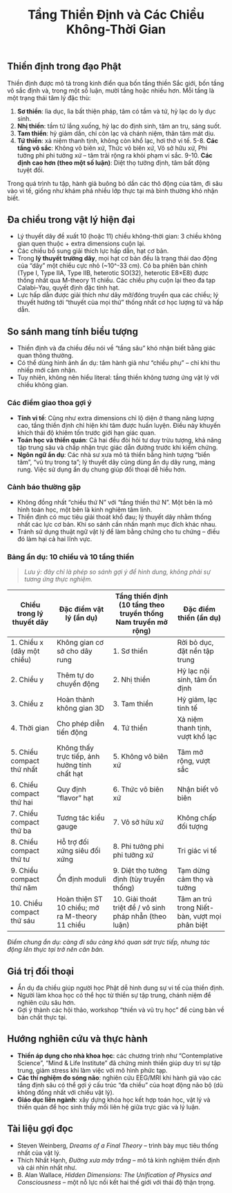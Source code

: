 ﻿---
title: Tầng Thiền Định và Các Chiều Không-Thời Gian
---

## Thiền định trong đạo Phật

Thiền định được mô tả trong kinh điển qua bốn tầng thiền Sắc giới, bốn tầng vô sắc định và, trong một số luận, mười tầng hoặc nhiều hơn. Mỗi tầng là một trạng thái tâm lý đặc thù:

1. **Sơ thiền**: lìa dục, lìa bất thiện pháp, tâm có tầm và tứ, hỷ lạc do ly dục sinh.
2. **Nhị thiền**: tầm tứ lắng xuống, hỷ lạc do định sinh, tâm an trụ, sáng suốt.
3. **Tam thiền**: hỷ giảm dần, chỉ còn lạc và chánh niệm, thân tâm mát dịu.
4. **Tứ thiền**: xả niệm thanh tịnh, không còn khổ lạc, hơi thở vi tế.
5-8. **Các tầng vô sắc**: Không vô biên xứ, Thức vô biên xứ, Vô sở hữu xứ, Phi tưởng phi phi tưởng xứ – tâm trải rộng ra khỏi phạm vi sắc.
9-10. **Các định cao hơn (theo một số luận)**: Diệt thọ tưởng định, tâm bất động tuyệt đối.

Trong quá trình tu tập, hành giả buông bỏ dần các thô động của tâm, đi sâu vào vi tế, giống như khám phá nhiều lớp thực tại mà bình thường khó nhận biết.

## Đa chiều trong vật lý hiện đại

- Lý thuyết dây đề xuất 10 (hoặc 11) chiều không-thời gian: 3 chiều không gian quen thuộc + extra dimensions cuộn lại.
- Các chiều bổ sung giải thích lực hấp dẫn, hạt cơ bản.
- Trong **lý thuyết trường dây**, mọi hạt cơ bản đều là trạng thái dao động của “dây” một chiều cực nhỏ (~10^-33 cm). Có ba phiên bản chính (Type I, Type IIA, Type IIB, heterotic SO(32), heterotic E8×E8) được thống nhất qua M-theory 11 chiều. Các chiều phụ cuộn lại theo đa tạp Calabi–Yau, quyết định đặc tính hạt.
- Lực hấp dẫn được giải thích như dây mở/đóng truyền qua các chiều; lý thuyết hướng tới “thuyết của mọi thứ” thống nhất cơ học lượng tử và hấp dẫn.

## So sánh mang tính biểu tượng

- Thiền định và đa chiều đều nói về “tầng sâu” khó nhận biết bằng giác quan thông thường.
- Có thể dùng hình ảnh ẩn dụ: tâm hành giả như “chiều phụ” – chỉ khi thu nhiếp mới cảm nhận.
- Tuy nhiên, không nên hiểu literal: tầng thiền không tương ứng vật lý với chiều không gian.

### Các điểm giao thoa gợi ý

- **Tính vi tế**: Cũng như extra dimensions chỉ lộ diện ở thang năng lượng cao, tầng thiền định chỉ hiện khi tâm được huấn luyện. Điều này khuyến khích thái độ khiêm tốn trước giới hạn giác quan.
- **Toán học và thiền quán**: Cả hai đều đòi hỏi tư duy trừu tượng, khả năng tập trung sâu và chấp nhận trực giác dẫn đường trước khi kiểm chứng.
- **Ngôn ngữ ẩn dụ**: Các nhà sư xưa mô tả thiền bằng hình tượng “biển tâm”, “vũ trụ trong ta”; lý thuyết dây cũng dùng ẩn dụ dây rung, màng rung. Việc sử dụng ẩn dụ chung giúp đối thoại dễ hiểu hơn.

### Cảnh báo thường gặp

- Không đồng nhất “chiều thứ N” với “tầng thiền thứ N”. Một bên là mô hình toán học, một bên là kinh nghiệm tâm linh.
- Thiền định có mục tiêu giải thoát khổ đau; lý thuyết dây nhằm thống nhất các lực cơ bản. Khi so sánh cần nhấn mạnh mục đích khác nhau.
- Tránh sử dụng thuật ngữ vật lý để làm bằng chứng cho tu chứng – điều đó làm hại cả hai lĩnh vực.


### Bảng ẩn dụ: 10 chiều và 10 tầng thiền

> *Lưu ý: đây chỉ là phép so sánh gợi ý để hình dung, không phải sự tương ứng thực nghiệm.*

| Chiều trong lý thuyết dây | Đặc điểm vật lý (ẩn dụ)                          | Tầng thiền định (10 tầng theo truyền thống Nam truyền mở rộng) | Đặc điểm thiền (ẩn dụ)                                         |
|--------------------------|--------------------------------------------------|-----------------------------------------------------------------|----------------------------------------------------------------|
| 1. Chiều x (dây một chiều)| Không gian cơ sở cho dây rung                   | 1. Sơ thiền                                                     | Rời bỏ dục, đặt nền tập trung                                   |
| 2. Chiều y                | Thêm tự do chuyển động                           | 2. Nhị thiền                                                    | Hỷ lạc nội sinh, tâm ổn định                                    |
| 3. Chiều z                | Hoàn thành không gian 3D                         | 3. Tam thiền                                                    | Hỷ giảm, lạc tinh tế                                           |
| 4. Thời gian              | Cho phép diễn tiến động                         | 4. Tứ thiền                                                     | Xả niệm thanh tịnh, vượt khổ lạc                               |
| 5. Chiều compact thứ nhất | Không thấy trực tiếp, ảnh hưởng tính chất hạt   | 5. Không vô biên xứ                                             | Tâm mở rộng, vượt sắc                                          |
| 6. Chiều compact thứ hai  | Quy định “flavor” hạt                           | 6. Thức vô biên xứ                                              | Nhận biết vô biên                                               |
| 7. Chiều compact thứ ba   | Tương tác kiểu gauge                            | 7. Vô sở hữu xứ                                                 | Không chấp đối tượng                                           |
| 8. Chiều compact thứ tư   | Hỗ trợ đối xứng siêu đối xứng                   | 8. Phi tưởng phi phi tưởng xứ                                   | Tri giác vi tế                                                |
| 9. Chiều compact thứ năm  | Ổn định moduli                                  | 9. Diệt thọ tưởng định (tùy truyền thống)                       | Tạm dừng cảm thọ và tưởng                                      |
| 10. Chiều compact thứ sáu | Hoàn thiện ST 10 chiều; mở ra M-theory 11 chiều | 10. Giải thoát triệt để / vô sinh pháp nhẫn (theo luận)         | Tâm an trú trong Niết-bàn, vượt mọi phân biệt                  |

*Điểm chung ẩn dụ: càng đi sâu càng khó quan sát trực tiếp, nhưng tác động lên thực tại trở nên căn bản.*

## Giá trị đối thoại

- Ẩn dụ đa chiều giúp người học Phật dễ hình dung sự vi tế của thiền định.
- Người làm khoa học có thể học từ thiền sự tập trung, chánh niệm để nghiên cứu sâu hơn.
- Gợi ý thành các hội thảo, workshop “thiền và vũ trụ học” để cùng bàn về bản chất thực tại.

## Hướng nghiên cứu và thực hành

- **Thiền áp dụng cho nhà khoa học**: các chương trình như “Contemplative Science”, “Mind & Life Institute” đã chứng minh thiền giúp duy trì sự tập trung, giảm stress khi làm việc với mô hình phức tạp.
- **Các thí nghiệm đo sóng não**: nghiên cứu EEG/MRI khi hành giả vào các tầng định sâu có thể gợi ý cấu trúc “đa chiều” của hoạt động não bộ (dù không đồng nhất với chiều vật lý).
- **Giáo dục liên ngành**: xây dựng khóa học kết hợp toán học, vật lý và thiền quán để học sinh thấy mối liên hệ giữa trực giác và lý luận.

## Tài liệu gợi đọc

- Steven Weinberg, *Dreams of a Final Theory* – trình bày mục tiêu thống nhất của vật lý.
- Thích Nhất Hạnh, *Đường xưa mây trắng* – mô tả kinh nghiệm thiền định và cái nhìn nhất như.
- B. Alan Wallace, *Hidden Dimensions: The Unification of Physics and Consciousness* – một nỗ lực nối kết hai thế giới với thái độ thận trọng.

